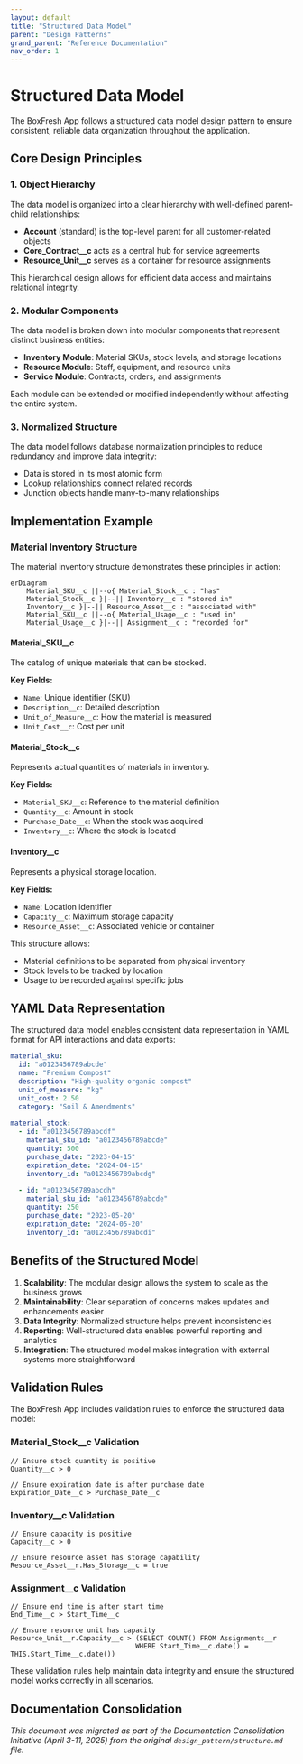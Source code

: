 ```yaml
---
layout: default
title: "Structured Data Model"
parent: "Design Patterns"
grand_parent: "Reference Documentation"
nav_order: 1
---
```


# Structured Data Model

The BoxFresh App follows a structured data model design pattern to ensure consistent, reliable data organization throughout the application.

## Core Design Principles

### 1. Object Hierarchy

The data model is organized into a clear hierarchy with well-defined parent-child relationships:

- **Account** (standard) is the top-level parent for all customer-related objects
- **Core_Contract__c** acts as a central hub for service agreements
- **Resource_Unit__c** serves as a container for resource assignments

This hierarchical design allows for efficient data access and maintains relational integrity.

### 2. Modular Components

The data model is broken down into modular components that represent distinct business entities:

- **Inventory Module**: Material SKUs, stock levels, and storage locations
- **Resource Module**: Staff, equipment, and resource units
- **Service Module**: Contracts, orders, and assignments

Each module can be extended or modified independently without affecting the entire system.

### 3. Normalized Structure

The data model follows database normalization principles to reduce redundancy and improve data integrity:

- Data is stored in its most atomic form
- Lookup relationships connect related records
- Junction objects handle many-to-many relationships

## Implementation Example

### Material Inventory Structure

The material inventory structure demonstrates these principles in action:

```mermaid
erDiagram
    Material_SKU__c ||--o{ Material_Stock__c : "has"
    Material_Stock__c }|--|| Inventory__c : "stored in"
    Inventory__c }|--|| Resource_Asset__c : "associated with"
    Material_SKU__c ||--o{ Material_Usage__c : "used in"
    Material_Usage__c }|--|| Assignment__c : "recorded for"
```

#### Material_SKU__c

The catalog of unique materials that can be stocked.

**Key Fields:**
- `Name`: Unique identifier (SKU)
- `Description__c`: Detailed description
- `Unit_of_Measure__c`: How the material is measured
- `Unit_Cost__c`: Cost per unit

#### Material_Stock__c

Represents actual quantities of materials in inventory.

**Key Fields:**
- `Material_SKU__c`: Reference to the material definition
- `Quantity__c`: Amount in stock
- `Purchase_Date__c`: When the stock was acquired
- `Inventory__c`: Where the stock is located

#### Inventory__c

Represents a physical storage location.

**Key Fields:**
- `Name`: Location identifier
- `Capacity__c`: Maximum storage capacity
- `Resource_Asset__c`: Associated vehicle or container

This structure allows:
- Material definitions to be separated from physical inventory
- Stock levels to be tracked by location
- Usage to be recorded against specific jobs

## YAML Data Representation

The structured data model enables consistent data representation in YAML format for API interactions and data exports:

```yaml
material_sku:
  id: "a0123456789abcde"
  name: "Premium Compost"
  description: "High-quality organic compost"
  unit_of_measure: "kg"
  unit_cost: 2.50
  category: "Soil & Amendments"
  
material_stock:
  - id: "a0123456789abcdf"
    material_sku_id: "a0123456789abcde"
    quantity: 500
    purchase_date: "2023-04-15"
    expiration_date: "2024-04-15"
    inventory_id: "a0123456789abcdg"
    
  - id: "a0123456789abcdh"
    material_sku_id: "a0123456789abcde"
    quantity: 250
    purchase_date: "2023-05-20"
    expiration_date: "2024-05-20"
    inventory_id: "a0123456789abcdi"
```

## Benefits of the Structured Model

1. **Scalability**: The modular design allows the system to scale as the business grows
2. **Maintainability**: Clear separation of concerns makes updates and enhancements easier
3. **Data Integrity**: Normalized structure helps prevent inconsistencies
4. **Reporting**: Well-structured data enables powerful reporting and analytics
5. **Integration**: The structured model makes integration with external systems more straightforward

## Validation Rules

The BoxFresh App includes validation rules to enforce the structured data model:

### Material_Stock__c Validation

```apex
// Ensure stock quantity is positive
Quantity__c > 0

// Ensure expiration date is after purchase date
Expiration_Date__c > Purchase_Date__c
```

### Inventory__c Validation

```apex
// Ensure capacity is positive
Capacity__c > 0

// Ensure resource asset has storage capability
Resource_Asset__r.Has_Storage__c = true
```

### Assignment__c Validation

```apex
// Ensure end time is after start time
End_Time__c > Start_Time__c

// Ensure resource unit has capacity
Resource_Unit__r.Capacity__c > (SELECT COUNT() FROM Assignments__r 
                               WHERE Start_Time__c.date() = THIS.Start_Time__c.date())
```

These validation rules help maintain data integrity and ensure the structured model works correctly in all scenarios.

## Documentation Consolidation

*This document was migrated as part of the Documentation Consolidation Initiative (April 3-11, 2025) from the original `design_pattern/structure.md` file.* 